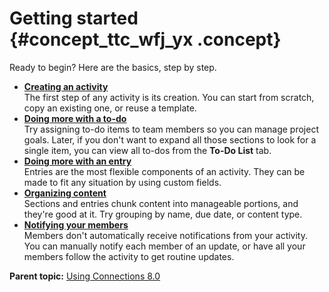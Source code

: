 # Getting started {#concept_ttc_wfj_yx .concept}

Ready to begin? Here are the basics, step by step.

-   **[Creating an activity](../activities/c_create_activity.md)**  
The first step of any activity is its creation. You can start from scratch, copy an existing one, or reuse a template.
-   **[Doing more with a to-do](../activities/c_adding_a_todo.md)**  
Try assigning to-do items to team members so you can manage project goals. Later, if you don't want to expand all those sections to look for a single item, you can view all to-dos from the **To-Do List** tab.
-   **[Doing more with an entry](../activities/c_add_entry.md)**  
Entries are the most flexible components of an activity. They can be made to fit any situation by using custom fields.
-   **[Organizing content](../activities/c_organize_sections.md)**  
Sections and entries chunk content into manageable portions, and they're good at it. Try grouping by name, due date, or content type.
-   **[Notifying your members](../activities/c_notify_members.md)**  
Members don't automatically receive notifications from your activity. You can manually notify each member of an update, or have all your members follow the activity to get routine updates.

**Parent topic:** [Using Connections 8.0](../welcome/welcome_end_user.md)

